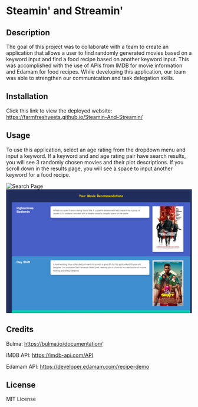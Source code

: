 # Steamin' and Streamin'

## Description
The goal of this project was to collaborate with a team to create an application that allows a user to find randomly generated movies based on a keyword input and find a food recipe based on another keyword input. This was accomplished with the use of APIs from IMDB for movie information and Edamam for food recipes. While developing this application, our team was able to strengthen our communication and task delegation skills.

## Installation
Click this link to view the deployed website: https://farmfreshyeets.github.io/Steamin-And-Streamin/

## Usage
To use this application, select an age rating from the dropdown menu and input a keyword. If a keyword and and age rating pair have search results, you will see 3 randomly chosen movies and their plot descriptions. If you scroll down in the results page, you will see a space to input another keyword for a food recipe.

![Search Page](/assets/images/Screenshot_(38).png)
![Results Page](/assets/images/Screenshot_141.png)

## Credits
Bulma:
https://bulma.io/documentation/

IMDB API:
https://imdb-api.com/API

Edamam API:
https://developer.edamam.com/recipe-demo

## License
MIT License
